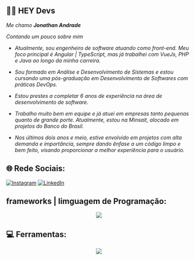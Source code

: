 ## 👋🏻 HEY Devs

<em>Me chamo **Jonathan Andrade**</em></br>

 <em>
 Contando um pouco sobre mim

- Atualmente, sou engenheiro de software atuando como front-end. Meu foco principal é Angular | TypeScript, mas já trabalhei com VueJs, PHP e Java ao longo da minha carreira.

- Sou formado em Análise e Desenvolvimento de Sistemas e estou cursando uma pós-graduação em Desenvolvimento de Softwares com práticas DevOps.

- Estou prestes a completar 6 anos de experiência na área de desenvolvimento de software.

- Trabalho muito bem em equipe e já atuei em empresas tanto pequenas quanto de grande porte. Atualmente, estou na Minsait, alocado em projetos do Banco do Brasil.

- Nos últimos dois anos e meio, estive envolvido em projetos com alta demanda e importância, sempre dando ênfase a um código limpo e bem feito, visando proporcionar a melhor experiência para o usuário.
</em>

## 🌐 Rede Sociais:
[![Instagram](https://skillicons.dev/icons?i=instagram)](https://instagram.com/jonathanandrade) [![LinkedIn](https://skillicons.dev/icons?i=linkedin)](https://www.linkedin.com/in/jonathan-andrade-5bb017b1/) 

## frameworks | limguagem de Programação: 
<p align="center">
    <img src="https://skillicons.dev/icons?i=angular,react,vue,nextjs,ts,js,bootstrap,css,sass,less,tailwind,html,jquery,nodejs,php,java,spring" />
</p>

## 💻 Ferramentas: 
<p align="center">
    <img src="https://skillicons.dev/icons?i=maven,docker,kubernetes,mysql,postgres,sqlite,git,github,gitlab,gulp,yarn,webpack,selenium,jenkins,postman,npm,babel" />
</p>
